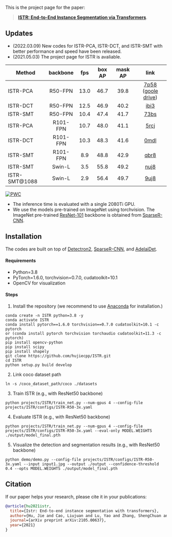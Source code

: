 This is the project page for the paper:

>[**ISTR: End-to-End Instance Segmentation via Transformers**](https://arxiv.org/abs/2105.00637).

<!-- :star:**Highlights:**
- **GPU Friendly**: Four 1080Ti/2080Ti GPUs can handle the training for R50, R101 backbones with ISTR.
- **High Performance**: On COCO test-dev, ISTR-R50-3x gets 46.8/38.6 box/mask AP, and ISTR-R101-3x gets 48.1/39.9 box/mask AP. -->

## Updates
- (2022.03.09) New codes for ISTR-PCA, ISTR-DCT, and ISTR-SMT with better performance and speed have been released.
- (2021.05.03) The project page for ISTR is avaliable.

Method   | backbone | fps | box AP | mask AP | link
---      |   :---:  |  :---:|:---:   |:---:    |:---:
ISTR-PCA | R50-FPN  | 13.0  | 46.7   | 39.8    | [7p58](https://pan.baidu.com/s/1WZsA1OBH9NPtig8kaUmpjw?pwd=7p58) ([goole drive](https://drive.google.com/drive/folders/1TAFFSu2MIEmaUIGrH5lCulp12Th0xvSK?usp=sharing))
ISTR-DCT | R50-FPN  | 12.5  | 46.9   | 40.2    | [ibi3](https://pan.baidu.com/s/1gsVq53bP1ZyPDoxIlEkamg?pwd=ibi3)
ISTR-SMT | R50-FPN  | 10.4  | 47.4   | 41.7    | [73bs](https://pan.baidu.com/s/1aGAGvqs5jcly8Ywh_KP6SA?pwd=73bs)
ISTR-PCA | R101-FPN | 10.7  | 48.0   | 41.1    | [5rcj](https://pan.baidu.com/s/11Mi_kGVUIDBz1U6jgW0GnQ?pwd=5rcj)
ISTR-DCT | R101-FPN | 10.3  | 48.3   | 41.6    | [0mdl](https://pan.baidu.com/s/1SCoT6Pc92GdHWIsaW_Elug?pwd=0mdl)
ISTR-SMT | R101-FPN | 8.9   | 48.8   | 42.9    | [qbr8](https://pan.baidu.com/s/1jXowvA5xR_U191p-CAkWOA?pwd=qbr8)
ISTR-SMT | Swin-L   | 3.5   | 55.8   | 49.2    | [nuj8](https://pan.baidu.com/s/1pcAM6jDKspqve3X_I2KRJA?pwd=nuj8)
ISTR-SMT@1088 | Swin-L | 2.9 | 56.4 | 49.7 | [9uj8](https://pan.baidu.com/s/1AjH9VyLc01tKWSzw2ee8tQ?pwd=9uj8)

[![PWC](https://img.shields.io/endpoint.svg?url=https://paperswithcode.com/badge/istr-end-to-end-instance-segmentation-with/instance-segmentation-on-coco)](https://paperswithcode.com/sota/instance-segmentation-on-coco?p=istr-end-to-end-instance-segmentation-with)


- The inference time is evaluated with a single 2080Ti GPU.
- We use the models pre-trained on ImageNet using torchvision. The ImageNet pre-trained [ResNet-101](https://drive.google.com/drive/u/1/folders/19UaSgR4OwqA-BhCs_wG7i6E-OXC5NR__) backbone is obtained from [SparseR-CNN](https://github.com/PeizeSun/SparseR-CNN/blob/main/tools/convert-torchvision-to-d2.py).

## Installation
The codes are built on top of [Detectron2](https://github.com/facebookresearch/detectron2), [SparseR-CNN](https://github.com/PeizeSun/SparseR-CNN), and [AdelaiDet](https://github.com/aim-uofa/AdelaiDet).

#### Requirements
- Python=3.8
- PyTorch=1.6.0, torchvision=0.7.0, cudatoolkit=10.1
- OpenCV for visualization

#### Steps
1. Install the repository (we recommend to use [Anaconda](https://www.anaconda.com/) for installation.)
```
conda create -n ISTR python=3.8 -y
conda activate ISTR
conda install pytorch==1.6.0 torchvision==0.7.0 cudatoolkit=10.1 -c pytorch
or (conda install pytorch torchvision torchaudio cudatoolkit=11.3 -c pytorch)
pip install opencv-python
pip install scipy
pip install shapely
git clone https://github.com/hujiecpp/ISTR.git
cd ISTR
python setup.py build develop
```

2. Link coco dataset path
```
ln -s /coco_dataset_path/coco ./datasets
```

3. Train ISTR (e.g., with ResNet50 backbone)
```
python projects/ISTR/train_net.py --num-gpus 4 --config-file projects/ISTR/configs/ISTR-R50-3x.yaml
```

4. Evaluate ISTR (e.g., with ResNet50 backbone)
```
python projects/ISTR/train_net.py --num-gpus 4 --config-file projects/ISTR/configs/ISTR-R50-3x.yaml --eval-only MODEL.WEIGHTS ./output/model_final.pth
```

5. Visualize the detection and segmentation results (e.g., with ResNet50 backbone)
```
python demo/demo.py --config-file projects/ISTR/configs/ISTR-R50-3x.yaml --input input1.jpg --output ./output --confidence-threshold 0.4 --opts MODEL.WEIGHTS ./output/model_final.pth
```

## Citation

If our paper helps your research, please cite it in your publications:

```BibTeX
@article{hu2021istr,
  title={Istr: End-to-end instance segmentation with transformers},
  author={Hu, Jie and Cao, Liujuan and Lu, Yao and Zhang, ShengChuan and Wang, Yan and Li, Ke and Huang, Feiyue and Shao, Ling and Ji, Rongrong},
  journal={arXiv preprint arXiv:2105.00637},
  year={2021}
}
```
